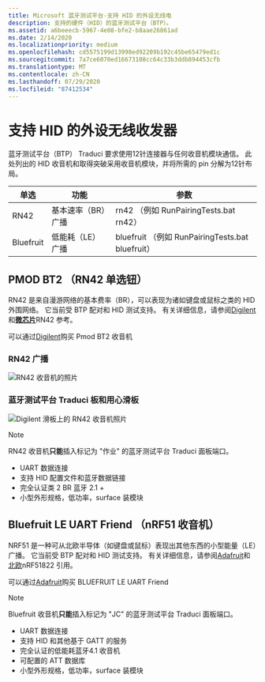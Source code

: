 ```yaml
---
title: Microsoft 蓝牙测试平台-支持 HID 的外设无线电
description: 支持的硬件（HID）的蓝牙测试平台（BTP）。
ms.assetid: a6beeecb-5967-4e08-bfe2-b8aae26861ad
ms.date: 2/14/2020
ms.localizationpriority: medium
ms.openlocfilehash: cd5575199d13998ed92209b192c45be65479ed1c
ms.sourcegitcommit: 7a7ce6070ed16673108cc64c33b3ddb894453cfb
ms.translationtype: MT
ms.contentlocale: zh-CN
ms.lasthandoff: 07/29/2020
ms.locfileid: "87412534"
---
```

# <a name="hid-capable-peripheral-radios"></a>支持 HID 的外设无线收发器

蓝牙测试平台（BTP） Traduci 要求使用12针连接器与任何收音机模块通信。 此处列出的 HID 收音机和取得突破采用收音机模块，并将所需的 pin 分解为12针布局。

| 单选 | 功能 | 参数 |
| --- | --- | --- |
| RN42 | 基本速率（BR）广播 | rn42 （例如 RunPairingTests.bat rn42） |
| Bluefruit | 低能耗（LE）广播 | bluefruit （例如 RunPairingTests.bat bluefruit） |

## <a name="pmod-bt2-rn42-radio"></a>PMOD BT2 （RN42 单选钮）

RN42 是来自漫游网络的基本费率（BR），可以表现为诸如键盘或鼠标之类的 HID 外围网络。 它当前受 BTP 配对和 HID 测试支持。 有关详细信息，请参阅[Digilent](https://store.digilentinc.com/pmod-bt2-bluetooth-interface/)和[**微芯片**](https://www.microchip.com/wwwproducts/en/RN42)RN42 参考。

可以通过[Digilent](https://store.digilentinc.com/pmod-bt2-bluetooth-interface/)购买 Pmod BT2 收音机

### <a name="rn42-radio"></a>RN42 广播

![RN42 收音机的照片](images/RN42.png)

### <a name="bluetooth-test-platform-traduci-board-and-diligent-sled"></a>蓝牙测试平台 Traduci 板和用心滑板

![Digilent 滑板上的 RN42 收音机照片](images/Traduci_and_DigilentRN42.jpg)

> [!NOTE]
> RN42 收音机**只能**插入标记为 "作业" 的蓝牙测试平台 Traduci 面板端口。

- UART 数据连接
- 支持 HID 配置文件和蓝牙数据链接
- 完全认证类 2 BR 蓝牙 2.1 +
- 小型外形规格，低功率，surface 装模块

## <a name="bluefruit-le-uart-friend-nrf51-radio"></a>Bluefruit LE UART Friend （nRF51 收音机）

NRF51 是一种可从北欧半导体（如键盘或鼠标）表现出其他东西的小型能量（LE）广播。 它当前受 BTP 配对和 HID 测试支持。 有关详细信息，请参阅[Adafruit](https://www.adafruit.com/product/2479)和[北欧](https://www.nordicsemi.com/Products/Low-power-short-range-wireless/nRF51822)nRF51822 引用。

可以通过[Adafruit](https://www.adafruit.com/product/2479)购买 BLUEFRUIT LE UART Friend

> [!NOTE]
> Bluefruit 收音机**只能**插入标记为 "JC" 的蓝牙测试平台 Traduci 面板端口。

- UART 数据连接
- 支持 HID 和其他基于 GATT 的服务
- 完全认证的低能耗蓝牙4.1 收音机
- 可配置的 ATT 数据库
- 小型外形规格，低功率，surface 装模块
